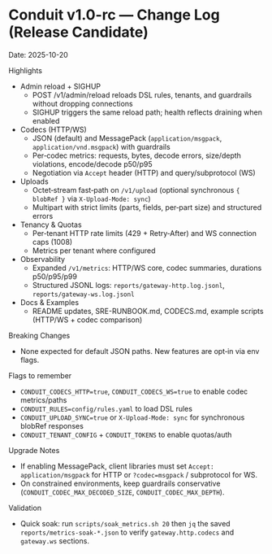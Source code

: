 # Conduit v1.0-rc — Change Log (Release Candidate)

Date: 2025-10-20

Highlights
- Admin reload + SIGHUP
  - POST /v1/admin/reload reloads DSL rules, tenants, and guardrails without dropping connections
  - SIGHUP triggers the same reload path; health reflects draining when enabled
- Codecs (HTTP/WS)
  - JSON (default) and MessagePack (`application/msgpack`, `application/vnd.msgpack`) with guardrails
  - Per‑codec metrics: requests, bytes, decode errors, size/depth violations, encode/decode p50/p95
  - Negotiation via `Accept` header (HTTP) and query/subprotocol (WS)
- Uploads
  - Octet‑stream fast‑path on `/v1/upload` (optional synchronous `{ blobRef }` via `X-Upload-Mode: sync`)
  - Multipart with strict limits (parts, fields, per‑part size) and structured errors
- Tenancy & Quotas
  - Per‑tenant HTTP rate limits (429 + Retry‑After) and WS connection caps (1008)
  - Metrics per tenant where configured
- Observability
  - Expanded `/v1/metrics`: HTTP/WS core, codec summaries, durations p50/p95/p99
  - Structured JSONL logs: `reports/gateway-http.log.jsonl`, `reports/gateway-ws.log.jsonl`
- Docs & Examples
  - README updates, SRE-RUNBOOK.md, CODECS.md, example scripts (HTTP/WS + codec comparison)

Breaking Changes
- None expected for default JSON paths. New features are opt‑in via env flags.

Flags to remember
- `CONDUIT_CODECS_HTTP=true`, `CONDUIT_CODECS_WS=true` to enable codec metrics/paths
- `CONDUIT_RULES=config/rules.yaml` to load DSL rules
- `CONDUIT_UPLOAD_SYNC=true` or `X-Upload-Mode: sync` for synchronous blobRef responses
- `CONDUIT_TENANT_CONFIG` + `CONDUIT_TOKENS` to enable quotas/auth

Upgrade Notes
- If enabling MessagePack, client libraries must set `Accept: application/msgpack` for HTTP or `?codec=msgpack` / subprotocol for WS.
- On constrained environments, keep guardrails conservative (`CONDUIT_CODEC_MAX_DECODED_SIZE`, `CONDUIT_CODEC_MAX_DEPTH`).

Validation
- Quick soak: run `scripts/soak_metrics.sh 20` then `jq` the saved `reports/metrics-soak-*.json` to verify `gateway.http.codecs` and `gateway.ws` sections.

